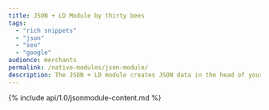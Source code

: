 ```yaml
---
title: JSON + LD Module by thirty bees
tags:
  - "rich snippets"
  - "json"
  - "seo"
  - "google"
audience: merchants
permalink: /native-modules/json-module/
description: The JSON + LD module creates JSON data in the head of your site to be sent to search engines instead of using microdata rich snippets.
---
```


{% include api/1.0/jsonmodule-content.md %}
